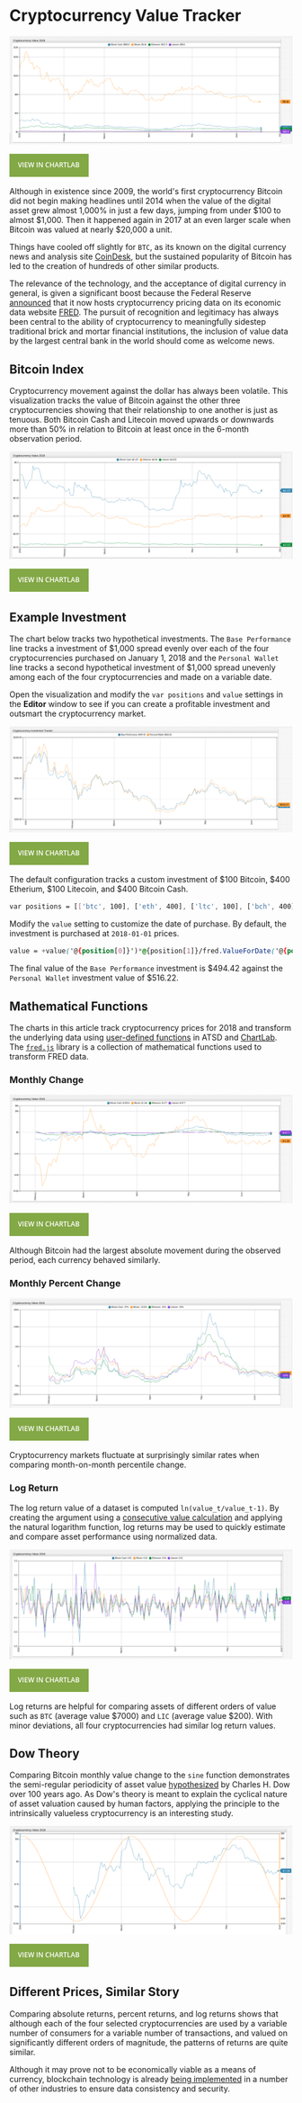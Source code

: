 # Cryptocurrency Value Tracker

![](./images/crypto-value-2018.png)

[![](./images/button.png)](https://apps.axibase.com/chartlab/71df6f9f#fullscreen)

Although in existence since 2009, the world's first cryptocurrency Bitcoin did not begin making headlines until 2014 when the value of the digital asset grew almost 1,000% in just a few days, jumping from under $100 to almost $1,000. Then it happened again in 2017 at an even larger scale when Bitcoin was valued at nearly $20,000 a unit.

Things have cooled off slightly for `BTC`, as its known on the digital currency news and analysis site [CoinDesk](https://www.coindesk.com/), but the sustained popularity of Bitcoin has led to the creation of hundreds of other similar products.

The relevance of the technology, and the acceptance of digital currency in general, is given a significant boost because the Federal Reserve [announced](https://news.research.stlouisfed.org/2018/06/fred-adds-cryptocurrency-series/) that it now hosts cryptocurrency pricing data on its economic data website [FRED](https://research.stlouisfed.org/). The pursuit of recognition and legitimacy has always been central to the ability of cryptocurrency to meaningfully sidestep traditional brick and mortar financial institutions, the inclusion of value data by the largest central bank in the world should come as welcome news.

## Bitcoin Index

Cryptocurrency movement against the dollar has always been volatile. This visualization tracks the value of Bitcoin against the other three cryptocurrencies showing that their relationship to one another is just as tenuous. Both Bitcoin Cash and Litecoin moved upwards or downwards more than 50% in relation to Bitcoin at least once in the 6-month observation period.

![](./images/bitcoin-index.png)

[![](./images/button.png)](https://apps.axibase.com/chartlab/c00386b4#fullscreen)

## Example Investment

The chart below tracks two hypothetical investments. The `Base Performance` line tracks a investment of $1,000 spread evenly over each of the four cryptocurrencies purchased on January 1, 2018 and the `Personal Wallet` line tracks a second hypothetical investment of $1,000 spread unevenly among each of the four cryptocurrencies and made on a variable date.

Open the visualization and modify the `var positions` and `value` settings in the **Editor** window to see if you can create a profitable investment and outsmart the cryptocurrency market.

![](./images/personal-wallet.png)

[![](./images/button.png)](https://apps.axibase.com/chartlab/c26b6e26)

The default configuration tracks a custom investment of $100 Bitcoin, $400 Etherium, $100 Litecoin, and $400 Bitcoin Cash.

```css
var positions = [['btc', 100], ['eth', 400], ['ltc', 100], ['bch', 400]]  
```

Modify the `value` setting to customize the date of purchase. By default, the investment is purchased at `2018-01-01` prices.

```css
value = +value('@{position[0]}')*@{position[1]}/fred.ValueForDate('@{position[0]}','2018-01-01')
```

The final value of the `Base Performance` investment is $494.42 against the `Personal Wallet` investment value of $516.22.

## Mathematical Functions

The charts in this article track cryptocurrency prices for 2018 and transform the underlying data using [user-defined functions](https://github.com/axibase/charts/blob/master/syntax/udf.md#user-defined-functions) in ATSD and [ChartLab](../../tutorials/shared/chartlab.md). The [`fred.js`](../../tutorials/shared/trends.md#fred-library) library is a collection of mathematical functions used to transform FRED data.

### Monthly Change

![](./images/monthly-change.png)

[![](./images/button.png)](https://apps.axibase.com/chartlab/0fb3df5f#fullscreen)

Although Bitcoin had the largest absolute movement during the observed period, each currency behaved similarly.

### Monthly Percent Change

![](./images/monthly-percent-change.png)

[![](./images/button.png)](https://apps.axibase.com/chartlab/5a8664ca#fullscreen)

Cryptocurrency markets fluctuate at surprisingly similar rates when comparing month-on-month percentile change.

### Log Return

The log return value of a dataset is computed `ln(value_t/value_t-1)`. By creating the argument using a [consecutive value calculation](../../tutorials/subtract-subsequent-values/README.md#charts-functions) and applying the natural logarithm function, log returns may be used to quickly estimate and compare asset performance using normalized data.

![](./images/log-returns.png)

[![](./images/button.png)](https://apps.axibase.com/chartlab/df649def#fullscreen)

Log returns are helpful for comparing assets of different orders of value such as `BTC` (average value $7000) and `LIC` (average value $200). With minor deviations, all four cryptocurrencies had similar log return values.

## Dow Theory

Comparing Bitcoin monthly value change to the `sine` function demonstrates the semi-regular periodicity of asset value [hypothesized](https://en.wikipedia.org/wiki/Dow_theory) by Charles H. Dow over 100 years ago. As Dow's theory is meant to explain the cyclical nature of asset valuation caused by human factors, applying the principle to the intrinsically valueless cryptocurrency is an interesting study.

![](./images/dow-theory.png)

[![](./images/button.png)](https://apps.axibase.com/chartlab/78743661#fullscreen)

## Different Prices, Similar Story

Comparing absolute returns, percent returns, and log returns shows that although each of the four selected cryptocurrencies are used by a variable number of consumers for a variable number of transactions, and valued on significantly different orders of magnitude, the patterns of returns are quite similar.

Although it may prove not to be economically viable as a means of currency, blockchain technology is already [being implemented](http://fortune.com/2017/12/26/blockchain-tech-companies-ibm/) in a number of other industries to ensure data consistency and security.